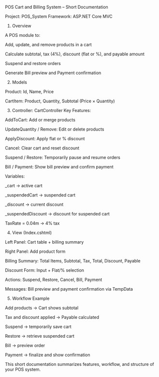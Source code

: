 POS Cart and Billing System – Short Documentation

Project: POS_System
Framework: ASP.NET Core MVC

1. Overview

A POS module to:

Add, update, and remove products in a cart

Calculate subtotal, tax (4%), discount (flat or %), and payable amount

Suspend and restore orders

Generate Bill preview and Payment confirmation

2. Models

Product: Id, Name, Price

CartItem: Product, Quantity, Subtotal (Price × Quantity)

3. Controller: CartController
Key Features:

AddToCart: Add or merge products

UpdateQuantity / Remove: Edit or delete products

ApplyDiscount: Apply flat or % discount

Cancel: Clear cart and reset discount

Suspend / Restore: Temporarily pause and resume orders

Bill / Payment: Show bill preview and confirm payment

Variables:

_cart → active cart

_suspendedCart → suspended cart

_discount → current discount

_suspendedDiscount → discount for suspended cart

TaxRate = 0.04m → 4% tax

4. View (Index.cshtml)

Left Panel: Cart table + billing summary

Right Panel: Add product form

Billing Summary: Total Items, Subtotal, Tax, Total, Discount, Payable

Discount Form: Input + Flat/% selection

Actions: Suspend, Restore, Cancel, Bill, Payment

Messages: Bill preview and payment confirmation via TempData

5. Workflow Example

Add products → Cart shows subtotal

Tax and discount applied → Payable calculated

Suspend → temporarily save cart

Restore → retrieve suspended cart

Bill → preview order

Payment → finalize and show confirmation

This short documentation summarizes features, workflow, and structure of your POS system.

